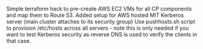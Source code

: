 Simple terraform hack to pre-create AWS EC2 VMs for all CP components and map them to Route 53.
Added setup for AWS hosted MIT Kerberos server (main cluster attaches to its security group)
Use pushhosts.sh script to provision /etc/hosts across all servers - note this is only needed if you 
want to test Kerberos security as reverse DNS is used to verify the clients in that case.
